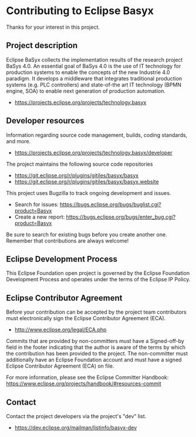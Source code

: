# Contributing to Eclipse Basyx

Thanks for your interest in this project.

## Project description

Eclipse BaSyx collects the implementation results of the research project BaSys
4.0. An essential goal of BaSys 4.0 is the use of IT technology for production
systems to enable the concepts of the new Industrie 4.0 paradigm. It develops a
middleware that integrates traditional production systems (e.g. PLC controllers)
and state-of-the art IT technology (BPMN engine, SOA) to enable next generation
of production automation.

* https://projects.eclipse.org/projects/technology.basyx

## Developer resources

Information regarding source code management, builds, coding standards, and
more.

* https://projects.eclipse.org/projects/technology.basyx/developer

The project maintains the following source code repositories

* https://git.eclipse.org/r/plugins/gitiles/basyx/basyx
* https://git.eclipse.org/r/plugins/gitiles/basyx/basyx.website

This project uses Bugzilla to track ongoing development and issues.

* Search for issues: https://bugs.eclipse.org/bugs/buglist.cgi?product=Basyx
* Create a new report:
   https://bugs.eclipse.org/bugs/enter_bug.cgi?product=Basyx

Be sure to search for existing bugs before you create another one. Remember that
contributions are always welcome!

## Eclipse Development Process

This Eclipse Foundation open project is governed by the Eclipse Foundation
Development Process and operates under the terms of the Eclipse IP Policy.

## Eclipse Contributor Agreement

Before your contribution can be accepted by the project team contributors must
electronically sign the Eclipse Contributor Agreement (ECA).

* http://www.eclipse.org/legal/ECA.php

Commits that are provided by non-committers must have a Signed-off-by field in
the footer indicating that the author is aware of the terms by which the
contribution has been provided to the project. The non-committer must
additionally have an Eclipse Foundation account and must have a signed Eclipse
Contributor Agreement (ECA) on file.

For more information, please see the Eclipse Committer Handbook:
https://www.eclipse.org/projects/handbook/#resources-commit

## Contact

Contact the project developers via the project's "dev" list.

* https://dev.eclipse.org/mailman/listinfo/basyx-dev
